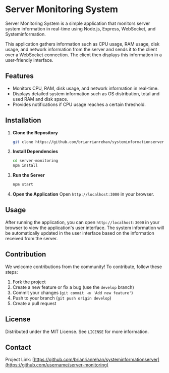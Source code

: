 
# Server Monitoring System

Server Monitoring System is a simple application that monitors server system information in real-time using Node.js, Express, WebSocket, and Systeminformation.

This application gathers information such as CPU usage, RAM usage, disk usage, and network information from the server and sends it to the client over a WebSocket connection. The client then displays this information in a user-friendly interface.

## Features

- Monitors CPU, RAM, disk usage, and network information in real-time.
- Displays detailed system information such as OS distribution, total and used RAM and disk space.
- Provides notifications if CPU usage reaches a certain threshold.

## Installation

1. **Clone the Repository**
   ```sh
   git clone https://github.com/brianrianrehan/systeminformationserver.git
   ```

2. **Install Dependencies**
   ```sh
   cd server-monitoring
   npm install
   ```

3. **Run the Server**
   ```sh
   npm start
   ```

4. **Open the Application**
   Open `http://localhost:3000` in your browser.

## Usage

After running the application, you can open `http://localhost:3000` in your browser to view the application's user interface. The system information will be automatically updated in the user interface based on the information received from the server.

## Contribution

We welcome contributions from the community! To contribute, follow these steps:

1. Fork the project
2. Create a new feature or fix a bug (use the `develop` branch)
3. Commit your changes (`git commit -m 'Add new feature'`)
4. Push to your branch (`git push origin develop`)
5. Create a pull request

## License

Distributed under the MIT License. See `LICENSE` for more information.

## Contact


Project Link: [https://github.com/brianrianrehan/systeminformationserver](https://github.com/username/server-monitoring)

